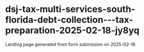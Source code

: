 # dsj-tax-multi-services-south-florida-debt-collection---tax-preparation-2025-02-18-jy8yq
Landing page generated from form submission on 2025-02-18
